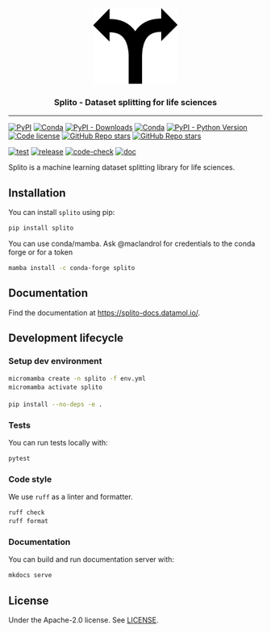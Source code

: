 <div align="center">
    <img src="docs/images/logo-black.svg" height="150px">
    <h3>Splito - Dataset splitting for life sciences</h3>
</div>

---

[![PyPI](https://img.shields.io/pypi/v/splito)](https://pypi.org/project/splito/)
[![Conda](https://img.shields.io/conda/v/conda-forge/splito?label=conda&color=success)](https://anaconda.org/conda-forge/splito)
[![PyPI - Downloads](https://img.shields.io/pypi/dm/splito)](https://pypi.org/project/splito/)
[![Conda](https://img.shields.io/conda/dn/conda-forge/splito)](https://anaconda.org/conda-forge/splito)
[![PyPI - Python Version](https://img.shields.io/pypi/pyversions/splito)](https://pypi.org/project/splito/)
[![Code license](https://img.shields.io/badge/Code%20License-Apache_2.0-green.svg)](https://github.com/datamol-io/splito/blob/main/LICENSE)
[![GitHub Repo stars](https://img.shields.io/github/stars/datamol-io/splito)](https://github.com/datamol-io/splito/stargazers)
[![GitHub Repo stars](https://img.shields.io/github/forks/datamol-io/splito)](https://github.com/datamol-io/splito/network/members)

[![test](https://github.com/datamol-io/splito/actions/workflows/test.yml/badge.svg)](https://github.com/datamol-io/splito/actions/workflows/test.yml)
[![release](https://github.com/datamol-io/splito/actions/workflows/release.yml/badge.svg)](https://github.com/datamol-io/splito/actions/workflows/release.yml)
[![code-check](https://github.com/datamol-io/splito/actions/workflows/code-check.yml/badge.svg)](https://github.com/datamol-io/splito/actions/workflows/code-check.yml)
[![doc](https://github.com/datamol-io/splito/actions/workflows/doc.yml/badge.svg)](https://github.com/datamol-io/splito/actions/workflows/doc.yml)

Splito is a machine learning dataset splitting library for life sciences.

## Installation

You can install `splito` using pip:

```bash
pip install splito
```

You can use conda/mamba. Ask @maclandrol for credentials to the conda forge or for a token

```bash
mamba install -c conda-forge splito
```

## Documentation

Find the documentation at <https://splito-docs.datamol.io/>.

## Development lifecycle

### Setup dev environment

```bash
micromamba create -n splito -f env.yml
micromamba activate splito

pip install --no-deps -e .
```

### Tests

You can run tests locally with:

```bash
pytest
```

### Code style
We use `ruff` as a linter and formatter. 

```bash
ruff check
ruff format
```

### Documentation

You can build and run documentation server with:

```bash
mkdocs serve
```


## License

Under the Apache-2.0 license. See [LICENSE](LICENSE).
